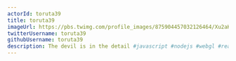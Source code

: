 ```yaml
---
actorId: toruta39
title: toruta39
imageUrl: https://pbs.twimg.com/profile_images/875904457032126464/Xu2aKQc7_200x200.jpg
twitterUsername: toruta39
githubUsername: toruta39
description: The devil is in the detail #javascript #nodejs #webgl #react #vr
---
```

